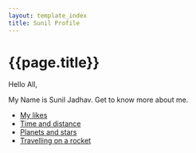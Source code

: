 ```yaml
---
layout: template_index
title: Sunil Profile
---
```


# {{page.title}}

Hello All,

My Name is Sunil Jadhav. Get to know more about me.

-  [My likes](topics/Hobbies.md)
-  [Time and distance](topics/time_distance.md)
-  [Planets and stars](topics/planet_stars.md)
-  [Travelling on a rocket](topics/rockets_travelling.md)
